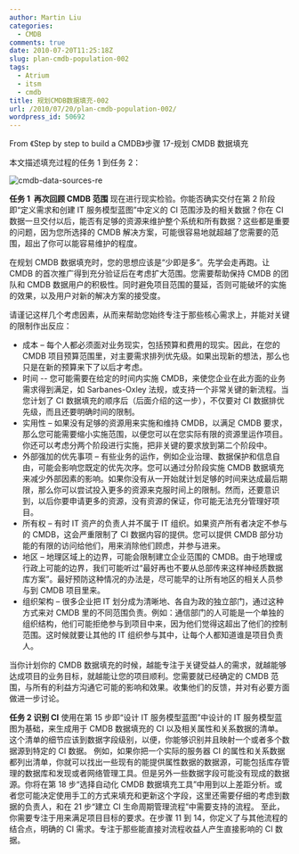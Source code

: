 ```yaml
---
author: Martin Liu
categories:
  - CMDB
comments: true
date: 2010-07-20T11:25:18Z
slug: plan-cmdb-population-002
tags:
  - Atrium
  - itsm
  - cmdb
title: 规划CMDB数据填充-002
url: /2010/07/20/plan-cmdb-population-002/
wordpress_id: 50692
---
```


From 《Step by step to build a CMDB》步骤 17-规划 CMDB 数据填充

本文描述填充过程的任务 1 到任务 2：

![cmdb-data-sources-re](http://martinliu.cn/wp-content/gallery/cmdb/cmdb-data-sources-re.png)

**任务 1  再次回顾 CMDB 范围**
现在进行现实检验。你能否确实交付在第 2 阶段即“定义需求和创建 IT 服务模型蓝图”中定义的 CI 范围涉及的相关数据？你在 CI 数据一旦交付以后，能否有足够的资源来维护整个系统和所有数据？这些都是重要的问题，因为您所选择的 CMDB 解决方案，可能很容易地就超越了您需要的范围，超出了你可以能容易维护的程度。

在规划 CMDB 数据填充时，您的思想应该是“少即是多“。先学会走再跑。让 CMDB 的首次推广得到充分验证后在考虑扩大范围。您需要帮助保持 CMDB 的团队和 CMDB 数据用户的积极性。同时避免项目范围的蔓延，否则可能破坏的实施的效果，以及用户对新的解决方案的接受度。

请谨记这样几个考虑因素，从而来帮助您始终专注于那些核心需求上，并能对关键的限制作出反应：

- 成本 – 每个人都必须面对业务现实，包括预算和费用的现实。因此，在您的 CMDB 项目预算范围里，对主要需求排列优先级。如果出现新的想法，那么也只是在新的预算来下了以后才考虑。
- 时间 -- 您可能需要在给定的时间内实施 CMDB，来使您企业在此方面的业务需求得到满足，如 Sarbanes-Oxley 法规，或支持一个非常关键的新流程。当您计划了 CI 数据填充的顺序后（后面介绍的这一步），不仅要对 CI 数据排优先级，而且还要明确时间的限制。
- 实用性 – 如果没有足够的资源用来实施和维持 CMDB，以满足 CMDB 要求，那么您可能需要缩小实施范围，以便您可以在您实际有限的资源里运作项目。你还可以考虑分两个阶段进行实施，把非关键的要求放到第二个阶段中。
- 外部强加的优先事项 – 有些业务的运作，例如企业治理、数据保护和信息自由，可能会影响您既定的优先次序。您可以通过分阶段实施 CMDB 数据填充来减少外部因素的影响。如果你没有从一开始就计划足够的时间来达成最后期限，那么你可以尝试投入更多的资源来克服时间上的限制。然而，还要意识到，以后你要申请更多的资源，没有资源的保证，你可能无法充分管理好项目。
- 所有权 – 有时 IT 资产的负责人并不属于 IT 组织。如果资产所有者决定不参与的 CMDB，这会严重限制了 CI 数据内容的提供。您可以提供 CMDB 部分功能的有限的访问给他们，用来消除他们顾虑，并参与进来。
- 地区 – 地理区域上的边界，可能会限制建立企业范围的 CMDB。由于地理或行政上可能的边界，我们可能听过“最好再也不要从总部传来这样神经质数据库方案”。最好预防这种情况的办法是，尽可能早的让所有地区的相关人员参与到 CMDB 项目里来。
- 组织架构 – 很多企业把 IT 划分成为清晰地、各自为政的独立部门，通过这种方式来对 CMDB 里的不同范围负责。例如：通信部门的人可能是一个单独的组织结构，他们可能拒绝参与到项目中来，因为他们觉得这超出了他们的控制范围。这时候就要让其他的 IT 组织参与其中，让每个人都知道谁是项目负责人。

当你计划你的 CMDB 数据填充的时候，越能专注于关键受益人的需求，就越能够达成项目的业务目标，就越能让您的项目顺利。您需要就已经确定的 CMDB 范围，与所有的利益方沟通它可能的影响和效果。收集他们的反馈，并对有必要方面做进一步讨论。

**任务 2 识别 CI**
使用在第 15 步即“设计 IT 服务模型蓝图”中设计的 IT 服务模型蓝图为基础，来生成用于 CMDB 数据填充的 CI 以及相关属性和关系数据的清单。这个清单的细节应该到数据字段级别，以便，你能够识别并且映射一个或者多个数据源到特定的 CI 数据。
例如，如果你把一个实际的服务器 CI 的属性和关系数据都列出清单，你就可以找出一些现有的能提供属性数据的数据源，可能包括库存管理的数据库和发现或者网络管理工具。但是另外一些数据字段可能没有现成的数据源。你将在第 18 步“选择自动化 CMDB 数据填充工具”中用到以上差距分析。或者您可能决定使用手工的方式来填充和更新这个字段，这里还需要仔细的考虑到数据的负责人，和在 21 步“建立 CI 生命周期管理流程”中需要支持的流程。
至此，你需要专注于用来满足项目目标的要求。在步骤 11 到 14，你定义了与其他流程的结合点，明确的 CI 需求。专注于那些能直接对流程收益人产生直接影响的 CI 数据。
